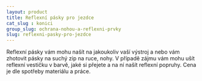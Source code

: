 ```yaml
---
layout: product
title: Reflexní pásky pro jezdce
cat_slug : konici
group_slug: ochrana-nohou-a-reflexni-prvky
slug: reflexni-pasky-pro-jezdce
---
```


Reflexní pásky vám mohu našít na jakoukoliv vaší výstroj a nebo vám zhotovit pásky na suchý zip na ruce, nohy.
V případě zájmu vám mohu ušít reflexní vestičku v barvě, jaké si přejete a na ní našít reflexní popruhy.
Cena je dle spotřeby materiálu a práce.

